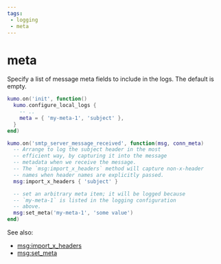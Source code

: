 ```yaml
---
tags:
 - logging
 - meta
---
```


# meta

Specify a list of message meta fields to include in the logs. The default is
empty.

```lua
kumo.on('init', function()
  kumo.configure_local_logs {
    -- ..
    meta = { 'my-meta-1', 'subject' },
  }
end)

kumo.on('smtp_server_message_received', function(msg, conn_meta)
  -- Arrange to log the subject header in the most
  -- efficient way, by capturing it into the message
  -- metadata when we receive the message.
  -- The `msg:import_x_headers` method will capture non-x-header
  -- names when header names are explicitly passed.
  msg:import_x_headers { 'subject' }

  -- set an arbitrary meta item; it will be logged because
  -- `my-meta-1` is listed in the logging configuration
  -- above.
  msg:set_meta('my-meta-1', 'some value')
end)
```

See also:

  * [msg:import_x_headers](../../message/import_x_headers.md)
  * [msg:set_meta](../../message/set_meta.md)
